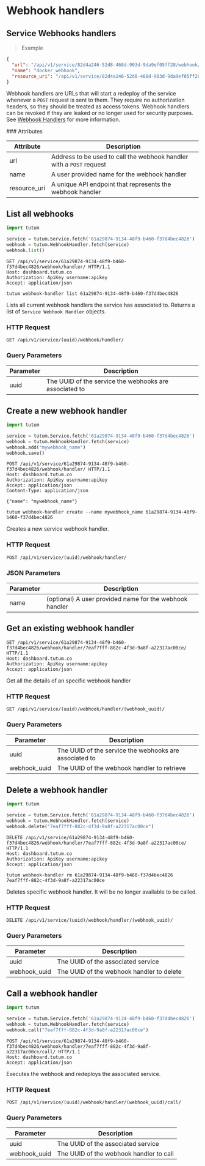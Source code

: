 # Webhook handlers

## Service Webhooks handlers

> Example

```json
{
  "url": "/api/v1/service/82d4a246-52d8-468d-903d-9da9ef05ff28/webhook/handler/0224815a-c156-44e4-92d7-997c69354438/call/",
  "name": "docker_webhook",
  "resource_uri": "/api/v1/service/82d4a246-52d8-468d-903d-9da9ef05ff28/webhook/handler/0224815a-c156-44e4-92d7-997c69354438/"
}
```

Webhook handlers are URLs that will start a redeploy of the service whenever a `POST` request is sent to them. They require no authorization headers, so they should be treated as access tokens. Webhook handlers can be revoked if they are leaked or no longer used for security purposes. See [Webhook Handlers](https://tutum.freshdesk.com/support/solutions/articles/5000513815) for more information.


### Attributes

Attribute | Description
--------- | -----------
url | Address to be used to call the webhook handler with a `POST` request
name | A user provided name for the webhook handler
resource_uri | A unique API endpoint that represents the webhook handler


<!--
### Operations

Operation | Description
--------- | -----------
Redeploy | Performs a `redeploy` service operation: every container with `STOPPED` or `RUNNING` state will be redeployed.
-->


## List all webhooks

```python
import tutum

service = tutum.Service.fetch('61a29874-9134-48f9-b460-f37d4bec4826')
webhook = tutum.WebhookHandler.fetch(service)
webhook.list()
```

```http
GET /api/v1/service/61a29874-9134-48f9-b460-f37d4bec4826/webhook/handler/ HTTP/1.1
Host: dashboard.tutum.co
Authorization: ApiKey username:apikey
Accept: application/json
```

```shell
tutum webhook-handler list 61a29874-9134-48f9-b460-f37d4bec4826
```

Lists all current webhook handlers the service has associated to. Returns a list of `Service Webhook Handler` objects.

### HTTP Request

`GET /api/v1/service/(uuid)/webhook/handler/`

### Query Parameters

Parameter | Description
--------- | ----------- 
uuid | The UUID of the service the webhooks are associated to  


## Create a new webhook handler

```python
import tutum

service = tutum.Service.fetch('61a29874-9134-48f9-b460-f37d4bec4826')
webhook = tutum.WebhookHandler.fetch(service)
webhook.add("mywebhook_name")
webhook.save()
```

```http
POST /api/v1/service/61a29874-9134-48f9-b460-f37d4bec4826/webhook/handler/ HTTP/1.1
Host: dashboard.tutum.co
Authorization: ApiKey username:apikey
Accept: application/json
Content-Type: application/json

{"name": "mywebhook_name"}
```

```shell
tutum webhook-handler create --name mywebhook_name 61a29874-9134-48f9-b460-f37d4bec4826
```

Creates a new service webhook handler.

### HTTP Request

`POST /api/v1/service/(uuid)/webhook/handler/`

### JSON Parameters

Parameter | Description
--------- | -----------
name | (optional) A user provided name for the webhook handler 

## Get an existing webhook handler


```http
GET /api/v1/service/61a29874-9134-48f9-b460-f37d4bec4826/webhook/handler/7eaf7fff-882c-4f3d-9a8f-a22317ac00ce/ HTTP/1.1
Host: dashboard.tutum.co
Authorization: ApiKey username:apikey
Accept: application/json
```

Get all the details of an specific webhook handler 

### HTTP Request

`GET /api/v1/service/(uuid)/webhook/handler/(webhook_uuid)/`

### Query Parameters

Parameter | Description
--------- | ----------- 
uuid | The UUID of the service the webhooks are associated to  
webhook_uuid | The UUID of the webhook handler to retrieve

## Delete a webhook handler

```python
import tutum

service = tutum.Service.fetch('61a29874-9134-48f9-b460-f37d4bec4826')
webhook = tutum.WebhookHandler.fetch(service)
webhook.delete("7eaf7fff-882c-4f3d-9a8f-a22317ac00ce")
```

```http
DELETE /api/v1/service/61a29874-9134-48f9-b460-f37d4bec4826/webhook/handler/7eaf7fff-882c-4f3d-9a8f-a22317ac00ce/ HTTP/1.1
Host: dashboard.tutum.co
Authorization: ApiKey username:apikey
Accept: application/json
```

```shell
tutum webhook-handler rm 61a29874-9134-48f9-b460-f37d4bec4826 7eaf7fff-882c-4f3d-9a8f-a22317ac00ce
```

Deletes specific webhook handler. It will be no longer available to be called.

### HTTP Request

`DELETE /api/v1/service/(uuid)/webhook/handler/(webhook_uuid)/`

### Query Parameters

Parameter | Description
--------- | ----------- 
uuid | The UUID of the associated service
webhook_uuid | The UUID of the webhook handler to delete


## Call a webhook handler

```python
import tutum

service = tutum.Service.fetch('61a29874-9134-48f9-b460-f37d4bec4826')
webhook = tutum.WebhookHandler.fetch(service)
webhook.call("7eaf7fff-882c-4f3d-9a8f-a22317ac00ce")
```

```http
POST /api/v1/service/61a29874-9134-48f9-b460-f37d4bec4826/webhook/handler/7eaf7fff-882c-4f3d-9a8f-a22317ac00ce/call/ HTTP/1.1
Host: dashboard.tutum.co
Accept: application/json
```

Executes the webhook and redeploys the associated service.


### HTTP Request

`POST /api/v1/service/(uuid)/webhook/handler/(webhook_uuid)/call/`

### Query Parameters

Parameter | Description
--------- | ----------- 
uuid | The UUID of the associated service
webhook_uuid | The UUID of the webhook handler to call
